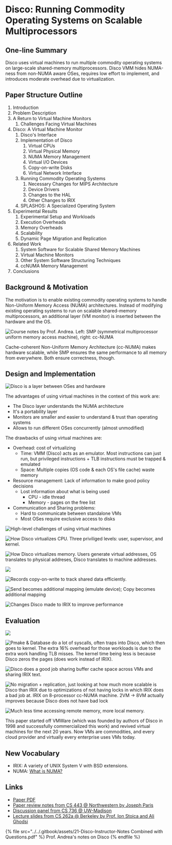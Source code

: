 # Disco: Running Commodity Operating Systems on Scalable Multiprocessors

## One-line Summary

Disco uses virtual machines to run multiple commodity operating systems on large-scale shared-memory multiprocessors. Disco VMM hides NUMA-ness from non-NUMA aware OSes, requires low effort to implement, and introduces moderate overhead due to virtualization.

## Paper Structure Outline

1. Introduction
2. Problem Description
3. A Return to Virtual Machine Monitors
   1. Challenges Facing Virtual Machines
4. Disco: A Virtual Machine Monitor
   1. Disco's Interface
   2. Implementation of Disco
      1. Virtual CPUs
      2. Virtual Physical Memory
      3. NUMA Memory Management
      4. Virtual I/O Devices
      5. Copy-on-write Disks
      6. Virtual Network Interface
   3. Running Commodity Operating Systems
      1. Necessary Changes for MIPS Architecture
      2. Device Drivers
      3. Changes to the HAL
      4. Other Changes to IRIX
   4. SPLASHOS: A Specialized Operating System
5. Experimental Results
   1. Experimental Setup and Workloads
   2. Execution Overheads
   3. Memory Overheads
   4. Scalability
   5. Dynamic Page Migration and Replication
6. Related Work
   1. System Software for Scalable Shared Memory Machines
   2. Virtual Machine Monitors
   3. Other System Software Structuring Techniques
   4. ccNUMA Memory Management
7. Conclusions

## Background & Motivation

The motivation is to enable existing commodity operating systems to handle Non-Uniform Memory Access (NUMA) architectures. Instead of modifying existing operating systems to run on scalable shared-memory multiprocessors, an additional layer (VM monitor) is inserted between the hardware and the OS.

![Course notes by Prof. Andrea. Left: SMP (symmetrical multiprocessor uniform memory access machine), right: cc-NUMA](<../../.gitbook/assets/Screen Shot 2021-01-03 at 7.41.45 PM.png>)

Cache-coherent Non-Uniform Memory Architecture (cc-NUMA) makes hardware scalable, while SMP ensures the same performance to all memory from everywhere. Both ensure correctness, though.

## Design and Implementation

![Disco is a layer between OSes and hardware](<../../.gitbook/assets/Screen Shot 2021-01-03 at 7.46.13 PM.png>)

The advantages of using virtual machines in the context of this work are:

* The Disco layer understands the NUMA architecture
* It's a portability layer
* Monitors are smaller and easier to understand & trust than operating systems
* Allows to run different OSes concurrently (almost unmodified)

The drawbacks of using virtual machines are:

* Overhead: cost of virtualizing
  * Time: VMM (Disco) acts as an emulator. Most instructions can just run, but privileged instructions + TLB instructions must be trapped & emulated
  * Space: Multiple copies (OS code & each OS's file cache) waste memory
* Resource management: Lack of information to make good policy decisions
  * Lost information about what is being used
    * CPU - idle thread
    * Memory - pages on the free list
* Communication and Sharing problems:
  * Hard to communicate between standalone VMs
  * Most OSes require exclusive access to disks

![High-level challenges of using virtual machines](<../../.gitbook/assets/Screen Shot 2021-01-03 at 7.52.20 PM.png>)

![How Disco virtualizes CPU. Three priviliged levels: user, supervisor, and kernel.](<../../.gitbook/assets/Screen Shot 2021-01-03 at 7.53.38 PM.png>)

![How Disco virtualizes memory. Users generate virtual addresses, OS translates to physical addreses, Disco translates to machine addresses.](<../../.gitbook/assets/Screen Shot 2021-01-03 at 7.56.46 PM.png>)

![](<../../.gitbook/assets/Screen Shot 2021-01-03 at 8.04.35 PM.png>)

![Records copy-on-write to track shared data efficiently.](<../../.gitbook/assets/Screen Shot 2021-01-03 at 8.27.31 PM.png>)

![Send becomes additional mapping (emulate device); Copy becomes additional mapping](<../../.gitbook/assets/Screen Shot 2021-01-03 at 8.27.39 PM.png>)

![Changes Disco made to IRIX to improve performance](<../../.gitbook/assets/Screen Shot 2021-01-03 at 8.29.50 PM.png>)

## Evaluation

![](<../../.gitbook/assets/Screen Shot 2021-01-03 at 8.36.57 PM.png>)

![Pmake & Database do a lot of syscalls, often traps into Disco, which then goes to kernel. The extra 16% overhead for those workloads is due to the extra work handling TLB misses. The kernel time being less is because Disco zeros the pages (does work instead of IRIX).](<../../.gitbook/assets/Screen Shot 2021-01-03 at 8.37.10 PM.png>)

![Disco does a good job sharing buffer cache space across VMs and sharing IRIX text.](<../../.gitbook/assets/Screen Shot 2021-01-03 at 8.40.11 PM.png>)

![No migration + replication, just looking at how much more scalable is Disco than IRIX due to optimizations of not having locks in which IRIX does a bad job at. IRIX on 8-processor cc-NUMA machine. 2VM -> 8VM actually improves because Disco does not have bad lock](<../../.gitbook/assets/Screen Shot 2021-01-03 at 8.40.22 PM.png>)

![Much less time accessing remote memory, more local memory.](<../../.gitbook/assets/Screen Shot 2021-01-03 at 8.49.23 PM.png>)

This paper started off VMWare (which was founded by authors of Disco in 1998 and successfully commercialized this work) and revived virtual machines for the next 20 years. Now VMs are commodities, and every cloud provider and virtually every enterprise uses VMs today.

## New Vocabulary

* IRIX: A variety of UNIX System V with BSD extensions.
* NUMA: [What is NUMA?](https://www.kernel.org/doc/html/v4.18/vm/numa.html)

## Links

* [Paper PDF](https://bob.cs.ucdavis.edu/assets/ecs251/bugnion97.pdf)
* [Paper review notes from CS 443 @ Northwestern by Joseph Paris](https://users.cs.northwestern.edu/\~fabianb/classes/cs-443-s05/review-disco-jparis.pdf)
* [Discussion panel from CS 736 @ UW-Madison](http://pages.cs.wisc.edu/\~swift/classes/cs736-fa12/blog/2012/09/disco\_running\_commodity\_operat.html)
* [Lecture slides from CS 262a @ Berkeley by Prof. Ion Stoica and Ali Ghodsi](https://ucbrise.github.io/cs262a-spring2018/notes/10-VMs-Disco-Xen.pdf)

{% file src="../../.gitbook/assets/21-Disco-Instructor-Notes Combined with Questions.pdf" %}
Prof. Andrea's notes on Disco
{% endfile %}
